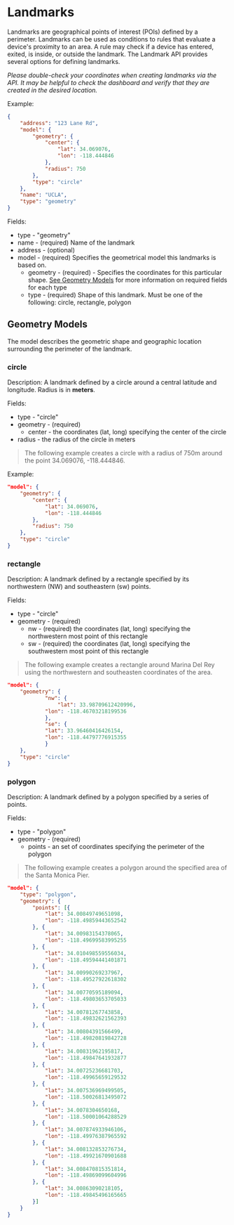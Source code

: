 # Landmarks

Landmarks are geographical points of interest (POIs) defined by a perimeter. Landmarks can be used as conditions to rules that evaluate a device's proximity to an area. A rule may check if a device has entered, exited, is inside, or outside the landmark. The Landmark API provides several options for defining landmarks.

*Please double-check your coordinates when creating landmarks via the API. It may be helpful to check the dashboard and verify that they are created in the desired location.*

Example:
```json
{
    "address": "123 Lane Rd",
    "model": {
        "geometry": {
            "center": {
                "lat": 34.069076,
                "lon": -118.444846
            },
            "radius": 750
        },
        "type": "circle"
    },
    "name": "UCLA",
    "type": "geometry"
}
```
Fields:
* type - "geometry"
* name - (required) Name of the landmark
* address - (optional) 
* model - (required) Specifies the geometrical model this landmarks is based on.
  * geometry - (required) - Specifies the coordinates for this particular shape. [See Geometry Models](#geometry-models) for more information on required fields for each type
  * type - (required) Shape of this landmark. Must be one of the following: circle, rectangle, polygon   
 
 
## Geometry Models

The model describes the geometric shape and geographic location surrounding the perimeter of the landmark.

### circle

Description: A landmark defined by a circle around a central latitude and longitude. Radius is in **meters**.

Fields:
* type - "circle"
* geometry - (required)
	* center - the coordinates (lat, long) specifying the center of the circle
* radius - the radius of the circle in meters

> The following example creates a circle with a radius of 750m around the point 34.069076, -118.444846.

Example:
```json
"model": {
	"geometry": {
		"center": {
			"lat": 34.069076,
  			"lon": -118.444846
  		},
		"radius": 750
  	},
	"type": "circle"
}
```

### rectangle

Description: A landmark defined by a rectangle specified by its northwestern (NW) and southeastern (sw) points.

Fields:
* type - "circle"
* geometry - (required)
	* nw - (required) the coordinates (lat, long) specifying the northwestern most point of this rectangle
	* sw - (required) the coordinates (lat, long) specifying the southwestern most point of this rectangle
	
> The following example creates a rectangle around Marina Del Rey using the northwestern and southeasten coordinates of the area.
	
```json
"model": {
	"geometry": {
    		"nw": {
    			"lat": 33.98709612420996,
			"lon": -118.46703218199536
    		},
    		"se": {
			"lat": 33.96460416426154,
			"lon": -118.44797776915355
    		}
	},
  	"type": "circle"
}
```

### polygon

Description: A landmark defined by a polygon specified by a series of points.

Fields:
* type - "polygon"
* geometry - (required)
	* points - an set of coordinates specifying the perimeter of the polygon

> The following example creates a polygon around the specified area of the Santa Monica Pier.

```json
"model": {
	"type": "polygon",
	"geometry": {
		"points": [{
			"lat": 34.00849749651098,
			"lon": -118.49859443652542
		}, {
			"lat": 34.00983154378065,
			"lon": -118.49699583995255
		}, {
			"lat": 34.010498559556034,
			"lon": -118.49594441401871
		}, {
			"lat": 34.00990269237967,
			"lon": -118.49527922618302
		}, {
			"lat": 34.00770595189094,
			"lon": -118.49803653705033
		}, {
			"lat": 34.00781267743858,
			"lon": -118.49832621562393
		}, {
			"lat": 34.00804391566499,
			"lon": -118.49820819842728
		}, {
			"lat": 34.00831962195817,
			"lon": -118.49847641932877
		}, {
			"lat": 34.00725236681703,
			"lon": -118.49965659129532
		}, {
			"lat": 34.007536969499505,
			"lon": -118.50026813495072
		}, {
			"lat": 34.0078304650168,
			"lon": -118.50001064288529
		}, {
			"lat": 34.007874933946106,
			"lon": -118.49976387965592
		}, {
			"lat": 34.008132853276734,
			"lon": -118.49921670901688
		}, {
			"lat": 34.008470815351814,
			"lon": -118.49869099604996
		}, {
			"lat": 34.00863090218105,
			"lon": -118.49845496165665
		}]
	}
}
```
